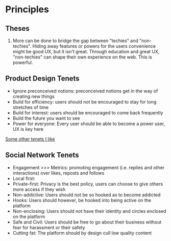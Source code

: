 # Principles

## Theses

1. More can be done to bridge the gap between "techies" and "non-techies". Hiding away features or powers for the users convenience might be good UX, but it isn't great. Through education and great UX, "non-techies" can shape their own experience on the web. This is powerful.

## Product Design Tenets
- Ignore preconceived notions: preconceived notions get in the way of creating new things
- Build for efficiency: users should not be encouraged to stay for long stretches of time
- Build for interest: users should be encouraged to come back frequently
- Build the future you want to see
- Power for everyone: Every user should be able to become a power user, UX is key here

[Some other tenets I like](https://hipcityreg.substack.com/p/developing-my-personal-product-language)

## Social Network Tenets
- Engagement >>> Metrics: promoting engagement (i.e. replies and other interactions) over likes, reposts and follows
- Local first:
- Private-first: Privacy is the best policy, users can choose to give others more access if they wish
- Non-addictive: Users should not be so hooked as to become addicted
- Hooks: Users should however, be hooked into being active on the platform
- Non-enclosing: Users should not have their identity and circles enclosed on the platform
- Safe and Civil: Users should be free to go about their business without fear for harassment or their safety
- Cutting fat: The platform should by design cull low quality content

